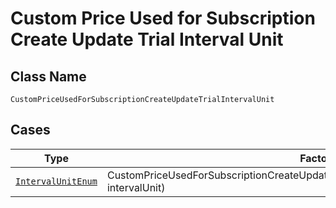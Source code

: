 
# Custom Price Used for Subscription Create Update Trial Interval Unit

## Class Name

`CustomPriceUsedForSubscriptionCreateUpdateTrialIntervalUnit`

## Cases

| Type | Factory Method |
|  --- | --- |
| [`IntervalUnitEnum`](../../../doc/models/interval-unit-enum.md) | CustomPriceUsedForSubscriptionCreateUpdateTrialIntervalUnit.fromIntervalUnit(IntervalUnitEnum intervalUnit) |

